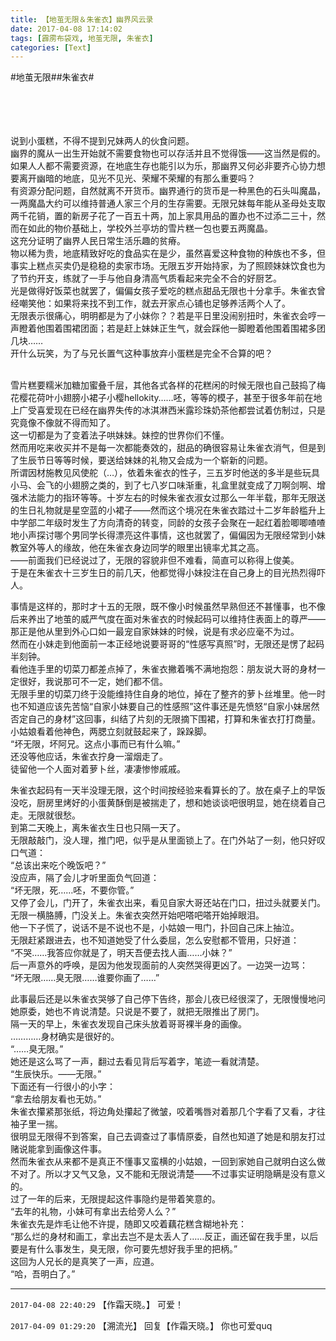 ```yaml
---
title: 【地茧无限＆朱雀衣】幽界风云录
date: 2017-04-08 17:14:02
tags: [霹雳布袋戏, 地茧无限, 朱雀衣]
categories: [Text]
---
```


<p dir="ltr"  >#地茧无限##朱雀衣#<br /><br /><br /><br /><br /></p> 
<p dir="ltr"  >说到小蛋糕，不得不提到兄妹两人的伙食问题。<br />幽界的魔从一出生开始就不需要食物也可以存活并且不觉得饿——这当然是假的。如果人人都不需要资源，在地底生存也能引以为乐，那幽界又何必非要齐心协力想要离开幽暗的地底，见光不见光、荣耀不荣耀的有那么重要吗？<br />有资源分配问题，自然就离不开货币。幽界通行的货币是一种黑色的石头叫魔晶，一两魔晶大约可以维持普通人家三个月的生存需要。无限兄妹每年能从圣母处支取两千花销，置的新房子花了一百五十两，加上家具用品的置办也不过添二三十，然而在如此的物价基础上，学校外兰亭坊的雪片糕一包也要五两魔晶。<br />这充分证明了幽界人民日常生活乐趣的贫瘠。<br />物以稀为贵，地底精致好吃的食品实在是少，虽然喜爱这种食物的种族也不多，但事实上糕点买卖仍是稳稳的卖家市场。无限五岁开始持家，为了照顾妹妹饮食也为了节约开支，练就了一手与他自身清高气质看起来完全不合的好厨艺。<br />光是做得好饭菜也就罢了，偏偏女孩子爱吃的糕点甜品无限也十分拿手。朱雀衣曾经嘲笑他：如果将来找不到工作，就去开家点心铺也足够养活两个人了。<br />无限表示很痛心，明明都是为了小妹你？？若是平日里没闹别扭时，朱雀衣会哼一声瞪着他围着围裙团面；若是赶上妹妹正生气，就会踩他一脚瞪着他围着围裙多团几块……<br />开什么玩笑，为了与兄长置气这种事放弃小蛋糕是完全不合算的吧？<br /><br /></p> 
<p dir="ltr"  >雪片糕要糯米加糖加蜜叠千层，其他各式各样的花糕闲的时候无限也自己鼓捣了梅花樱花荷叶小翅膀小裙子小樱hellokity……呸，等等的模子，甚至于很多年前在地上广受喜爱现在已经在幽界失传的冰淇淋西米露珍珠奶茶他都尝试着仿制过，只是究竟像不像就不得而知了。<br />这一切都是为了变着法子哄妹妹。妹控的世界你们不懂。<br />然而用吃来收买并不是每一次都能奏效的，甜品的确很容易让朱雀衣消气，但是到了生辰节日等等时候，要送给妹妹的礼物又会成为一个崭新的问题。<br />所谓因材施教见风使舵（…），依着朱雀衣的性子，三五岁时他送的多半是些玩具小马、会飞的小翅膀之类的，到了七八岁口味渐重，礼盒里就变成了刀啊剑啊、增强术法能力的指环等等。十岁左右的时候朱雀衣淑女过那么一年半载，那年无限送的生日礼物就是星空蓝的小裙子——然而这个境况在朱雀衣踏过十二岁年龄槛升上中学部二年级时发生了方向清奇的转变，同龄的女孩子会聚在一起红着脸唧唧喳喳地小声探讨哪个男同学长得漂亮这件事情，这也就罢了，偏偏因为无限经常到小妹教室外等人的缘故，他在朱雀衣身边同学的眼里出镜率尤其之高。<br />——前面我们已经说过了，无限的容貌非但不难看，简直可以称得上俊美。<br />于是在朱雀衣十三岁生日的前几天，他都觉得小妹投注在自己身上的目光热烈得吓人。<br /></p> 
<p dir="ltr"  >事情是这样的，那时才十五的无限，既不像小时候虽然早熟但还不甚懂事，也不像后来养出了地茧的威严气度在面对朱雀衣的时候起码可以维持住表面上的尊严——那正是他从里到外心口如一最宠自家妹妹的时候，说是有求必应毫不为过。<br />然而在小妹走到他面前一本正经地说要哥哥的“性感写真照”时，无限还是愣了起码半刻钟。<br />看他连手里的切菜刀都差点掉了，朱雀衣撇着嘴不满地抱怨：朋友说大哥的身材一定很好，我说那可不一定，她们都不信。<br />无限手里的切菜刀终于没能维持住自身的地位，掉在了整齐的萝卜丝堆里。他一时也不知道应该先苦恼“自家小妹要自己的性感照”这件事还是先愤怒“自家小妹居然否定自己的身材”这回事，纠结了片刻的无限摘下围裙，打算和朱雀衣打打商量。<br />小姑娘看着他神色，两腮立刻就鼓起来了，跺跺脚。<br />“坏无限，坏阿兄。这点小事而已有什么嘛。”<br />还没等他应话，朱雀衣拧身一溜烟走了。<br />徒留他一个人面对着萝卜丝，凄凄惨惨戚戚。<br /></p> 
<p dir="ltr"  >朱雀衣起码有一天半没理无限，这个时间按经验来看算长的了。放在桌子上的早饭没吃，厨房里烤好的小蛋黄酥倒是被揣走了，想和她谈谈吧很明显，她在绕着自己走。无限就很愁。<br />到第二天晚上，离朱雀衣生日也只隔一天了。<br />无限敲敲门，没人理，推门吧，似乎是从里面锁上了。在门外站了一刻，他只好叹口气道：<br />“总该出来吃个晚饭吧？”<br />没应声，隔了会儿才听里面负气回道：<br />“坏无限，死……呸，不要你管。”<br />又停了会儿，门开了，朱雀衣出来，看见自家大哥还站在门口，扭过头就要关门。<br />无限一横胳膊，门没关上。朱雀衣突然开始吧嗒吧嗒开始掉眼泪。<br />他一下子慌了，说话不是不说也不是，小姑娘一甩门，扑回自己床上抽泣。<br />无限赶紧跟进去，也不知道她受了什么委屈，怎么安慰都不管用，只好道：<br />“不哭……我答应你就是了，明天吾便去找人画……小妹？”<br />后一声意外的呼唤，是因为他发现面前的人突然哭得更凶了。一边哭一边骂：<br />“坏无限……臭无限……谁要你画了……”<br /></p> 
<p dir="ltr"  >此事最后还是以朱雀衣哭够了自己停下告终，那会儿夜已经很深了，无限慢慢地问她原委，她也不肯说清楚。只说是不要了，就把无限推出了房门。<br />隔一天的早上，朱雀衣发现自己床头放着哥哥裸半身的画像。<br />…………身材确实是很好的。<br />“……臭无限。”<br />她还是这么骂了一声，翻过去看见背后写着字，笔迹一看就清楚。<br />“生辰快乐。——无限。”<br />下面还有一行很小的小字：<br />“拿去给朋友看也无妨。”<br />朱雀衣攥紧那张纸，将边角处攥起了微皱，咬着嘴唇对着那几个字看了又看，才往袖子里一揣。<br />很明显无限得不到答案，自己去调查过了事情原委，自然也知道了她是和朋友打过赌说能拿到画像这件事。<br />然而朱雀衣从来都不是真正不懂事又蛮横的小姑娘，一回到家她自己就明白这么做不对了。所以才又气又急，又不能和无限说清楚——不过事实证明隐瞒是没有意义的。<br />过了一年的后来，无限提起这件事隐约是带着笑意的。<br />“去年的礼物，小妹可有拿出去给旁人么？”<br />朱雀衣先是炸毛让他不许提，随即又咬着藕花糕含糊地补充：<br />“那么烂的身材和画工，拿出去岂不是太丢人了……反正，画还留在我手里，以后要是有什么事发生，臭无限，你可要先想好我手里的把柄。”<br />这回为人兄长的是真笑了一声，应道。<br />“哈，吾明白了。”</p>

<!-- more -->

---

`2017-04-08 22:40:29` 【作霜天晓。】 可爱！

`2017-04-09 01:29:20` 【溯流光】 回复【作霜天晓。】 你也可爱quq
